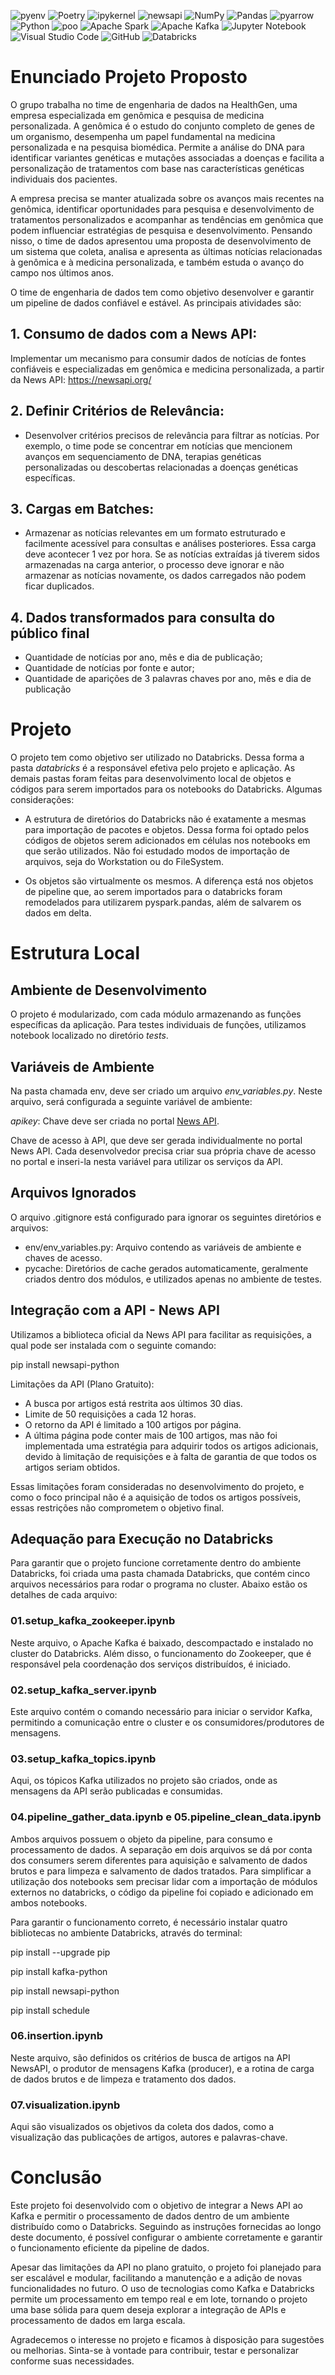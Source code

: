 ![pyenv](https://img.shields.io/badge/pyenv-white?style=for-the-badge)
![Poetry](https://img.shields.io/badge/Poetry-%233B82F6.svg?style=for-the-badge&logo=poetry&logoColor=0B3D8D)
![ipykernel](https://img.shields.io/badge/ipykernel-3670A0?style=for-the-badge)
![newsapi](https://img.shields.io/badge/newsapi-1a73e8?style=for-the-badge)
![NumPy](https://img.shields.io/badge/numpy-%23013243.svg?style=for-the-badge&logo=numpy&logoColor=white)
![Pandas](https://img.shields.io/badge/pandas-%23150458.svg?style=for-the-badge&logo=pandas&logoColor=white)
![pyarrow](https://img.shields.io/badge/pyarrow-222832?style=for-the-badge)
![Python](https://img.shields.io/badge/python-3670A0?style=for-the-badge&logo=python&logoColor=ffdd54)
![poo](https://img.shields.io/badge/poo-black?style=for-the-badge)
![Apache Spark](https://img.shields.io/badge/Apache%20Spark-FDEE21?style=for-the-badge&logo=apachespark&logoColor=black)
![Apache Kafka](https://img.shields.io/badge/Apache%20Kafka-000?style=for-the-badge&logo=apachekafka)
![Jupyter Notebook](https://img.shields.io/badge/jupyter-white?style=for-the-badge&logo=jupyter&logoColor=orange)
![Visual Studio Code](https://img.shields.io/badge/Visual%20Studio%20Code-0078d7.svg?style=for-the-badge&logo=visual-studio-code&logoColor=white)
![GitHub](https://img.shields.io/badge/github-%23121011.svg?style=for-the-badge&logo=github&logoColor=white)
![Databricks](https://img.shields.io/badge/databricks-222832?style=for-the-badge&logo=databricks)


# Enunciado Projeto Proposto

O grupo trabalha no time de engenharia de dados na HealthGen, uma empresa especializada em genômica e pesquisa de medicina personalizada. A genômica é o estudo do conjunto completo de genes de um organismo, desempenha um papel fundamental na medicina personalizada e na pesquisa biomédica. Permite a análise do DNA para identificar variantes genéticas e mutações associadas a doenças e facilita a personalização de tratamentos com base nas características genéticas individuais dos pacientes.

A empresa precisa se manter atualizada sobre os avanços mais recentes na genômica, identificar oportunidades para pesquisa e desenvolvimento de tratamentos personalizados e acompanhar as tendências em genômica que podem influenciar estratégias de pesquisa e desenvolvimento. Pensando nisso, o time de dados apresentou uma proposta de desenvolvimento de um sistema que coleta, analisa e apresenta as últimas notícias relacionadas à genômica e à medicina personalizada, e também estuda o avanço do campo nos últimos anos. 

O time de engenharia de dados tem como objetivo desenvolver e garantir um pipeline de dados confiável e estável. As principais atividades são:

## 1. Consumo de dados com a News API: 
Implementar um mecanismo para consumir dados de notícias de fontes confiáveis e especializadas em genômica e medicina personalizada, a partir da News API: 
https://newsapi.org/

## 2. Definir Critérios de Relevância:
* Desenvolver critérios precisos de relevância para filtrar as notícias. Por exemplo, o time pode se concentrar em notícias que mencionem avanços em sequenciamento de DNA, terapias genéticas personalizadas ou descobertas relacionadas a doenças genéticas específicas.

## 3. Cargas em Batches:
* Armazenar as notícias relevantes em um formato estruturado e facilmente acessível para consultas e análises posteriores. Essa carga deve acontecer 1 vez por hora. Se as notícias extraídas já tiverem sidos armazenadas na carga anterior, o processo deve ignorar e não armazenar as notícias novamente, os dados carregados não podem ficar duplicados.

## 4. Dados transformados para consulta do público final
* Quantidade de notícias por ano, mês e dia de publicação;
* Quantidade de notícias por fonte e autor;
* Quantidade de aparições de 3 palavras chaves por ano, mês e dia de publicação

# Projeto

O projeto tem como objetivo ser utilizado no Databricks. Dessa forma a pasta *databricks* é a responsável efetiva pelo projeto e aplicação. As demais pastas foram feitas para desenvolvimento local de objetos e códigos para serem importados para os notebooks do Databricks. Algumas considerações:

* A estrutura de diretórios do Databricks não é exatamente a mesmas para importação de pacotes e objetos. Dessa forma foi optado pelos códigos de objetos serem adicionados em células nos notebooks em que serão utilizados. Não foi estudado modos de importação de arquivos, seja do Workstation ou do FileSystem.

* Os objetos são virtualmente os mesmos. A diferença está nos objetos de pipeline que, ao serem importados para o databricks foram remodelados para utilizarem pyspark.pandas, além de salvarem os dados em delta.

# Estrutura Local

## Ambiente de Desenvolvimento
O projeto é modularizado, com cada módulo armazenando as funções específicas da aplicação. Para testes individuais de funções, utilizamos notebook localizado no diretório *tests*.

## Variáveis de Ambiente
Na pasta chamada env, deve ser criado um arquivo *env_variables.py*. Neste arquivo, será configurada a seguinte variável de ambiente:

*apikey*: Chave deve ser criada no portal [News API](https://newsapi.org).

Chave de acesso à API, que deve ser gerada individualmente no portal News API. Cada desenvolvedor precisa criar sua própria chave de acesso no portal e inseri-la nesta variável para utilizar os serviços da API.

## Arquivos Ignorados

O arquivo .gitignore está configurado para ignorar os seguintes diretórios e arquivos:

* env/env_variables.py: Arquivo contendo as variáveis de ambiente e chaves de acesso.
* pycache: Diretórios de cache gerados automaticamente, geralmente criados dentro dos módulos, e utilizados apenas no ambiente de testes.

## Integração com a API - News API
Utilizamos a biblioteca oficial da News API para facilitar as requisições, a qual pode ser instalada com o seguinte comando:

pip install newsapi-python

Limitações da API (Plano Gratuito):
* A busca por artigos está restrita aos últimos 30 dias.
* Limite de 50 requisições a cada 12 horas.
* O retorno da API é limitado a 100 artigos por página.
* A última página pode conter mais de 100 artigos, mas não foi implementada uma estratégia para adquirir todos os artigos adicionais, devido à limitação de requisições e à falta de garantia de que todos os artigos seriam obtidos.

Essas limitações foram consideradas no desenvolvimento do projeto, e como o foco principal não é a aquisição de todos os artigos possíveis, essas restrições não comprometem o objetivo final.

## Adequação para Execução no Databricks
Para garantir que o projeto funcione corretamente dentro do ambiente Databricks, foi criada uma pasta chamada Databricks, que contém cinco arquivos necessários para rodar o programa no cluster. Abaixo estão os detalhes de cada arquivo:

### 01.setup_kafka_zookeeper.ipynb

Neste arquivo, o Apache Kafka é baixado, descompactado e instalado no cluster do Databricks. Além disso, o funcionamento do Zookeeper, que é responsável pela coordenação dos serviços distribuídos, é iniciado.

### 02.setup_kafka_server.ipynb

Este arquivo contém o comando necessário para iniciar o servidor Kafka, permitindo a comunicação entre o cluster e os consumidores/produtores de mensagens.

### 03.setup_kafka_topics.ipynb

Aqui, os tópicos Kafka utilizados no projeto são criados, onde as mensagens da API serão publicadas e consumidas.

### 04.pipeline_gather_data.ipynb e 05.pipeline_clean_data.ipynb

Ambos arquivos possuem o objeto da pipeline, para consumo e processamento de dados. A separação em dois arquivos se dá por conta dos consumers serem diferentes para aquisição e salvamento de dados brutos e para limpeza e salvamento de dados tratados. Para simplificar a utilização dos notebooks sem precisar lidar com a importação de módulos externos no databricks, o código da pipeline foi copiado e adicionado em ambos notebooks.

Para garantir o funcionamento correto, é necessário instalar quatro bibliotecas no ambiente Databricks, através do terminal:

pip install --upgrade pip

pip install kafka-python

pip install newsapi-python

pip install schedule

### 06.insertion.ipynb

Neste arquivo, são definidos os critérios de busca de artigos na API NewsAPI, o produtor de mensagens Kafka (producer), e a rotina de carga de dados brutos e de limpeza e tratamento dos dados.

### 07.visualization.ipynb

Aqui são visualizados os objetivos da coleta dos dados, como a visualização das publicações de artigos, autores e palavras-chave.

# Conclusão
Este projeto foi desenvolvido com o objetivo de integrar a News API ao Kafka e permitir o processamento de dados dentro de um ambiente distribuído como o Databricks. Seguindo as instruções fornecidas ao longo deste documento, é possível configurar o ambiente corretamente e garantir o funcionamento eficiente da pipeline de dados.

Apesar das limitações da API no plano gratuito, o projeto foi planejado para ser escalável e modular, facilitando a manutenção e a adição de novas funcionalidades no futuro. O uso de tecnologias como Kafka e Databricks permite um processamento em tempo real e em lote, tornando o projeto uma base sólida para quem deseja explorar a integração de APIs e processamento de dados em larga escala.

Agradecemos o interesse no projeto e ficamos à disposição para sugestões ou melhorias. Sinta-se à vontade para contribuir, testar e personalizar conforme suas necessidades.





